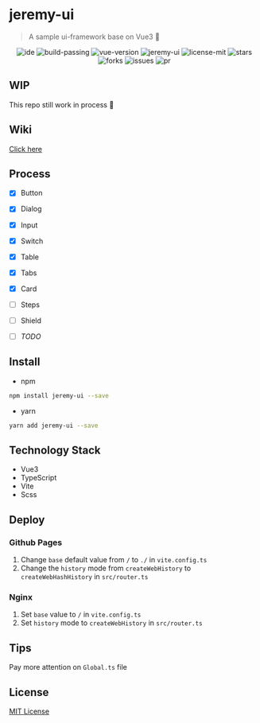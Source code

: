 # jeremy-ui

> A sample ui-framework base on Vue3 :rocket:
<p align="center">
  <img alt="ide" src="https://img.shields.io/badge/ide-vscode-blue">
  <img alt="build-passing" src="https://img.shields.io/badge/build-passing-blue">
  <img alt="vue-version" src="https://img.shields.io/badge/vue-3.0-blue">
  <img alt="jeremy-ui" src="https://img.shields.io/badge/jeremy--ui-0.0.3-blue">
  <img alt="license-mit" src="https://img.shields.io/badge/license-MIT-green">
  <img alt="stars" src="https://img.shields.io/github/stars/jeremywu917/jeremy-ui?style=social">
  <img alt="forks" src="https://img.shields.io/github/forks/jeremywu917/jeremy-ui?style=social">
  <img alt="issues" src="https://img.shields.io/github/issues/jeremywu917/jeremy-ui">
  <img alt="pr" src="https://img.shields.io/github/issues-pr/jeremywu917/jeremy-ui">
</p>

## WIP

This repo still work in process 🚧



## Wiki

[Click here](https://ui.jeremywu.top/)



## Process

- [x] Button 
- [x] Dialog
- [x] Input
- [x] Switch
- [x] Table
- [x] Tabs
- [x] Card
- [ ] Steps
- [ ] Shield
- [ ] _TODO_



## Install

- npm

```bash
npm install jeremy-ui --save
```

- yarn

```bash
yarn add jeremy-ui --save
```



## Technology Stack

- Vue3
- TypeScript
- Vite
- Scss



## Deploy

### Github Pages

1. Change `base` default value from `/` to `./` in  `vite.config.ts` 
2. Change the `history` mode from `createWebHistory` to `createWebHashHistory`  in `src/router.ts`

### Nginx

1. Set `base` value to `/` in `vite.config.ts`
2. Set `history` mode to `createWebHistory` in `src/router.ts`



## Tips

Pay more attention on  `Global.ts` file



## License

<p>
<a href="LICENSE">MIT License</a>
</p>
